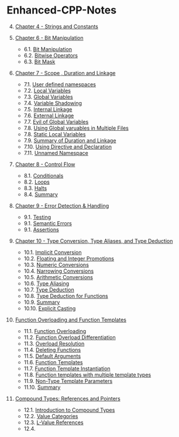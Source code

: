 # Enhanced-CPP-Notes



4. [Chapter 4 - Strings and Constants](./Constants%20and%20Strings/)

6. [Chapter 6 - Bit Manipulation](./Bit%20Manipulation)
    - 6.1. [Bit Manipulation](./Bit%20Manipulation/01_bitManipulation.cpp) 
    - 6.2. [Bitwise Operators]( ./Bit%20Manipulation/02_bitwiseOperator.cpp)
    - 6.3. [Bit Mask](./Bit%20Manipulation/03_bitMasks.cpp)

7. [Chapter 7 - Scope , Duration and Linkage](./Scope,%20Duration,%20and%20Linkage/)

    - 7.1. [User defined namespaces](./Scope,%20Duration,%20and%20Linkage/001_namespaces.cpp)
    - 7.2. [Local Variables ](./Scope,%20Duration,%20and%20Linkage/002_localVariables.cpp)
    - 7.3. [Global Variables](./Scope,%20Duration,%20and%20Linkage/003_globalVariables.cpp)
    - 7.4. [Variable Shadowing](./Scope,%20Duration,%20and%20Linkage/004_variableShadowing.cpp)
    - 7.5. [Internal Linkage](./Scope,%20Duration,%20and%20Linkage/005_internalLinkage.cpp)
    - 7.6. [External Linkage](./Scope,%20Duration,%20and%20Linkage/006_externalLinkage.cpp)
    - 7.7. [Evil of Global Variables](./Scope,%20Duration,%20and%20Linkage/007_evilOfGlobalVariables.cpp)
    - 7.8. [Using Global varuables in Multiple Files](./Scope,%20Duration,%20and%20Linkage/008_usingGlobalVariablesInMultipleFiles.cpp)
    - 7.8. [Static Local Variables](./Scope,%20Duration,%20and%20Linkage/009_staticLocal.cpp)
    - 7.9. [Summary of Duration and Linkage](./Scope,%20Duration,%20and%20Linkage/010_Summary.cpp)
    - 7.10. [Using Directive and Declaration](./Scope,%20Duration,%20and%20Linkage/011_usingDirectiveAndDeclaration.cpp)
    - 7.11. [Unnamed Namespace](./Scope,%20Duration,%20and%20Linkage/012_unamedNamespaces.cpp)

8. [Chapter 8 - Control Flow ](./Control%20Flow/)

    - 8.1. [Conditionals](./Control%20Flow/001_Conditionals.cpp)
    - 8.2. [Loops](./Control%20Flow/002_Loops.cpp)
    - 8.3. [Halts](./Control%20Flow/003_Halts.cpp)
    - 8.4. [Summary](./Control%20Flow/Summary.cpp)

9. [Chapter 9 - Error Detection & Handling](./Error%20Detection%20and%20Handling/)

    - 9.1. [Testing](./Error%20Detection%20and%20Handling/001_testing.cpp)
    - 9.1. [Semantic Errors ](./Error%20Detection%20and%20Handling/002_semanticErrors.cpp)
    - 9.1. [Assertions](./Error%20Detection%20and%20Handling/003_assertion.cpp)

10. [Chapter 10 - Type Conversion, Type Aliases, and Type Deduction](./Type%20Conversion,%20Type%20Aliases,%20and%20Type%20Deduction/)

    - 10.1. [Implicit Conversion](./Type%20Conversion,%20Type%20Aliases,%20and%20Type%20Deduction/001_implicitConversion.cpp)
    - 10.2. [Floating and Integer Promotions](./Type%20Conversion,%20Type%20Aliases,%20and%20Type%20Deduction/002_floatingPointAndIntergralPromotions.cpp)
    - 10.3. [Numeric Conversions](./Type%20Conversion,%20Type%20Aliases,%20and%20Type%20Deduction/003_numericConversions.cpp)
    - 10.4. [Narrowing Conversions](./Type%20Conversion,%20Type%20Aliases,%20and%20Type%20Deduction/004_narrowingConversions.cpp)
    - 10.5. [Arithmetic Conversions](./Type%20Conversion,%20Type%20Aliases,%20and%20Type%20Deduction/005_arithmeticConversions.cpp)
    - 10.6. [Type Aliasing](./Type%20Conversion,%20Type%20Aliases,%20and%20Type%20Deduction/006_typeAliasing.cpp)
    - 10.7. [Type Deduction](./Type%20Conversion,%20Type%20Aliases,%20and%20Type%20Deduction/007_typeDeduction.cpp)
    - 10.8. [Type Deduction for Functions](./Type%20Conversion,%20Type%20Aliases,%20and%20Type%20Deduction/008_typeDeductionsForFunctions.cpp)
    - 10.9. [Summary](./Type%20Conversion,%20Type%20Aliases,%20and%20Type%20Deduction/009_summary.cpp)
    - 10.10. [Explicit Casting](./Type%20Conversion,%20Type%20Aliases,%20and%20Type%20Deduction/010_explicitCasting.cpp)

11. [Function Overloading and Function Templates](./Function%20Overloading%20and%20Function%20Templates/)

    - 11.1. [Function Overloading](./Function%20Overloading%20and%20Function%20Templates/001_functionOverloading.cpp)
    - 11.2. [Function Overload Differentiation](./Function%20Overloading%20and%20Function%20Templates/002_functionOverloadDifferentiation.cpp)
    - 11.3. [Overload Resolution](./Function%20Overloading%20and%20Function%20Templates/003_overloadResolution.cpp)
    - 11.4. [Deleting Functions](./Function%20Overloading%20and%20Function%20Templates/004_deletingFunctions.cpp)
    - 11.5. [Default Arguments](./Function%20Overloading%20and%20Function%20Templates/005_defaultArguments.cpp)
    - 11.6. [Function Templates](./Function%20Overloading%20and%20Function%20Templates/006_functionTemplates.cpp)
    - 11.7. [Function Template Instantiation](./Function%20Overloading%20and%20Function%20Templates/007_functionTemplateInstantiation.cpp)
    - 11.8. [Function templates with multiple template types](./Function%20Overloading%20and%20Function%20Templates/008_functionTemplateMultipleTemplateTypes.cpp)
    - 11.9. [Non-Type Template Parameters](./Function%20Overloading%20and%20Function%20Templates/009_nonTypeTemplateParameters.cpp)
    - 11.10. [Summary](./Function%20Overloading%20and%20Function%20Templates/010_Summary.cpp)

12. [Compound Types: References and Pointers](./Compound%20Types%20-%20References%20and%20Pointers/)

    - 12.1. [Introduction to Compound Types](./Compound%20Types%20-%20References%20and%20Pointers/001_compoundTypes.cpp)
    - 12.2. [Value Categories](./Compound%20Types%20-%20References%20and%20Pointers/002_valueCategories.cpp)
    - 12.3. [L-Value References](./Compound%20Types%20-%20References%20and%20Pointers/003_lvalueRefrences.cpp)
    - 12.4. []()
